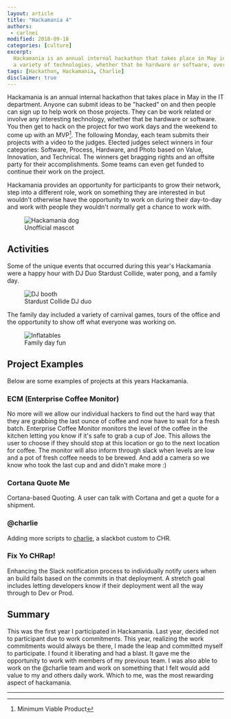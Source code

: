 ```yaml
---
layout: article
title: "Hackamania 4"
authors:
 - carlnei
modified: 2018-09-18
categories: [culture]
excerpt:
  Hackamania is an annual internal hackathon that takes place in May in the IT department. It consists of projects using 
  a variety of technologies, whether that be hardware or software, over four days to create a minimum viable product.
tags: [Hackathon, Hackamania, Charlie]
disclaimer: true
---
```


Hackamania is an annual internal hackathon that takes place in May in the IT department. Anyone can submit
ideas to be "hacked" on and then people can sign up to help work on those projects. They can be work related or
involve any interesting technology, whether that be hardware or software. You then get to hack on the project for two 
work days and the weekend to come up with an MVP[^mvp]. The following Monday, each team submits their projects with a 
video to the judges. Elected judges select winners in four categories: Software, Process, Hardware, and Photo based on
 Value, Innovation, and Technical. The winners get bragging rights and an offsite party for their accomplishments. Some
 teams can even get funded to continue their work on the project.

Hackamania provides an opportunity for participants to grow their network, step into
a different role, work on something they are interested in but wouldn't otherwise have the opportunity to work on during
their day-to-day and work with people they wouldn't normally get a chance to work with.

<figure>
	<img src="{{site.url}}{{site.baseurl}}/images/posts/2018/dave-bernardys-dog.jpg" alt="Hackamania dog"
	aria-label="A dog wearing a hackamania shirt sitting at a bar with a beer and computer">
	<figcaption>Unofficial mascot</figcaption>
</figure>

## Activities

Some of the unique events that occurred during this year's Hackamania were a happy hour with DJ Duo Stardust Collide,
water pong, and a family day.

<figure>
	<img src="{{site.url}}{{site.baseurl}}/images/posts/2018/dj.jpg" alt="DJ booth"
	aria-label="Two DJs behind a DJ booth with light panels">
	<figcaption>Stardust Collide DJ duo</figcaption>
</figure>

The family day included a variety of carnival games, tours of the office and the opportunity to show off
what everyone was working on.

<figure>
	<img src="{{site.url}}{{site.baseurl}}/images/posts/2018/inflatables.jpg" alt="Inflatables"
	aria-label="Two inflatable structures">
	<figcaption>Family day fun</figcaption>
</figure>

## Project Examples

Below are some examples of projects at this years Hackamania.

### ECM (Enterprise Coffee Monitor)

No more will we allow our individual hackers to find out the hard way that they are grabbing the last ounce of coffee 
and now have to wait for a fresh batch. Enterprise Coffee Monitor monitors the level of the coffee in the kitchen 
letting you know if it's safe to grab a cup of Joe. This allows the user to choose if they should stop at this location
 or go to the next location for coffee. The monitor will also inform through slack when levels are low and a pot of 
 fresh coffee needs to be brewed. And add a camera so we know who took the last cup and and didn't make more :)

### Cortana Quote Me

Cortana-based Quoting. A user can talk with Cortana and get a quote for a shipment.

### @charlie

Adding more scripts to [charlie]({{site.url}}{{site.baseurl}}/culture/our-favorite-coworker/), a slackbot custom to CHR.

### Fix Yo CHRap!

Enhancing the Slack notification process to individually notify users when an build fails based on the commits in that 
deployment. A stretch goal includes letting developers know if their deployment went all the way through to Dev or Prod.

## Summary

This was the first year I participated in Hackamania. Last year, decided not to participant due to work commitments.
This year, realizing the work commitments would always be there, I made the leap and committed myself to participate. I 
found it liberating and had a blast. It gave me the opportunity to work with members of my previous team. I was also 
able to work on the @charlie team and work on something that I felt would add value to my and others daily work. Which 
to me, was the most rewarding aspect of hackamania.

***

[^mvp]: Minimum Viable Product
